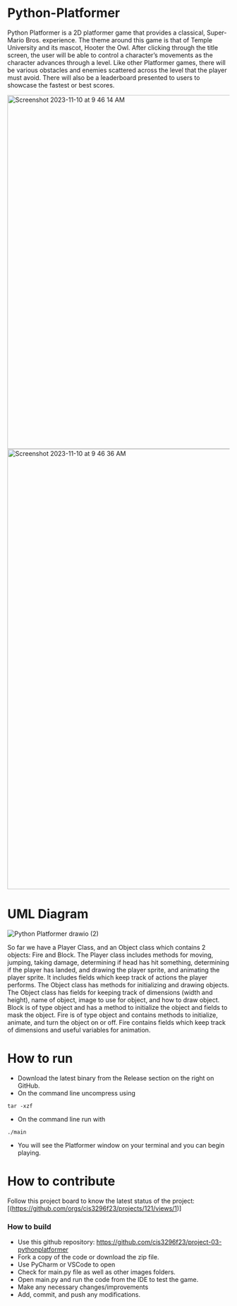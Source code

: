 # Python-Platformer
Python Platformer is a 2D platformer game that provides a classical, Super-Mario Bros. experience. The theme around this game is that of Temple University and its mascot, Hooter the Owl.  After clicking through the title screen, the user will be able to control a character’s movements as the character advances through a level. Like other Platformer games, there will be various obstacles and enemies scattered across the level that the player must avoid. There will also be a leaderboard presented to users to showcase the fastest or best scores.

<img width="801" alt="Screenshot 2023-11-10 at 9 46 14 AM" src="https://github.com/cis3296f23/project-03-pythonplatformer/assets/90412421/8e617e21-af45-4c4e-85c5-e7167fa2d6c1">
<img width="997" alt="Screenshot 2023-11-10 at 9 46 36 AM" src="https://github.com/cis3296f23/project-03-pythonplatformer/assets/90412421/fd3bebbb-aff8-4fd9-bfa6-0c1aaef8179f">

# UML Diagram
![Python Platformer drawio (2)](https://github.com/cis3296f23/project-03-pythonplatformer/assets/111991851/f95d3487-721a-4222-b719-976273abe95f)


So far we have a Player Class, and an Object class which contains 2 objects: Fire and Block. The Player class includes methods for moving, jumping, taking damage, determining if head has hit something, determining if the player has landed, and drawing the player sprite, and animating the player sprite. It includes fields which keep track of actions the player performs. The Object class has methods for initializing and drawing objects. The Object class has fields for keeping track of dimensions (width and height), name of object, image to use for object, and how to draw object. Block is of type object and has a method to initialize the object and fields to mask the object. Fire is of type object and contains methods to initialize, animate, and turn the object on or off. Fire contains fields which keep track of dimensions and useful variables for animation.






# How to run
- Download the latest binary from the Release section on the right on GitHub.  
- On the command line uncompress using
```
tar -xzf  
```
- On the command line run with
```
./main
```
- You will see the Platformer window on your terminal and you can begin playing.

# How to contribute
Follow this project board to know the latest status of the project: [(https://github.com/orgs/cis3296f23/projects/121/views/1)]

### How to build
- Use this github repository: https://github.com/cis3296f23/project-03-pythonplatformer
- Fork a copy of the code or download the zip file.  
- Use PyCharm or VSCode to open 
- Check for main.py file as well as other images folders.
- Open main.py and run the code from the IDE to test the game.
- Make any necessary changes/improvements
- Add, commit, and push any modifications.
